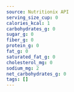 ```yaml
---
source: Nutritionix API
serving_size_cup: 0
calories_kcal: 1
carbohydrates_g: 0
sugar_g: 0
fiber_g: 0
protein_g: 0
fat_g: 0
saturated_fat_g: 0
cholesterol_mg: 0
sodium_mg: 2
net_carbohydrates_g: 0
tags: []
---
```


